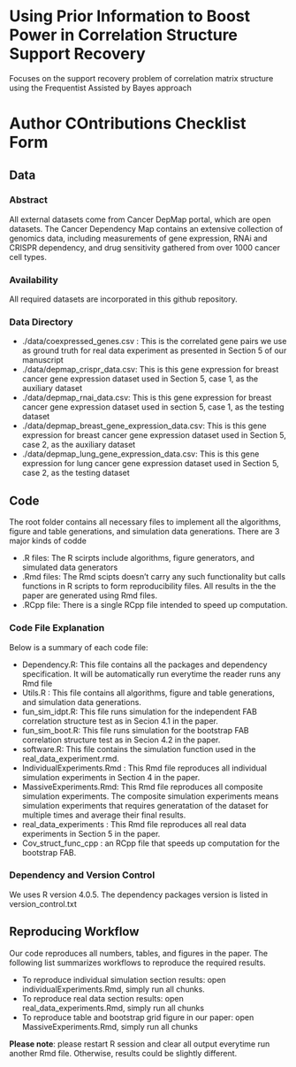 # Using Prior Information to Boost Power in Correlation Structure Support Recovery
Focuses on the support recovery problem of correlation matrix structure using the Frequentist Assisted by Bayes approach

# Author COntributions Checklist Form

## Data

### Abstract
All external datasets come from Cancer DepMap portal, which are open datasets. The Cancer Dependency Map contains an extensive collection of genomics data, including measurements of gene expression, RNAi and CRISPR dependency, and drug sensitivity gathered from over 1000 cancer cell types.

### Availability
All required datasets are incorporated in this github repository. 

### Data Directory
* ./data/coexpressed_genes.csv : This is the correlated gene pairs we use as ground truth for real data experiment as presented in Section 5 of our manuscript
* ./data/depmap_crispr_data.csv: This is this gene expression for breast cancer gene expression dataset used in Section 5, case 1, as the auxiliary dataset
* ./data/depmap_rnai_data.csv: This is this gene expression for breast cancer gene expression dataset used in section 5, case 1, as the testing dataset
* ./data/depmap_breast_gene_expression_data.csv: This is this gene expression for breast cancer gene expression dataset used in Section 5, case 2, as the auxiliary dataset
* ./data/depmap_lung_gene_expression_data.csv: This is this gene expression for lung cancer gene expression dataset used in Section 5, case 2, as the testing dataset

## Code
The root folder contains all necessary files to implement all the algorithms, figure and table generations, and simulation data generations. There are 3 major kinds of codde
* .R files: The R scirpts include algorithms, figure generators, and simulated data generators
* .Rmd files: The Rmd scipts doesn’t carry any such functionality but calls functions in R scripts to form reproducibility files. All results in the the paper are generated using Rmd files.
* .RCpp file: There is a single RCpp file intended to speed up computation.

### Code File Explanation
Below is a summary of each code file:
* Dependency.R: This file contains all the packages and dependency specification. It will be automatically run everytime the reader runs any Rmd file
* Utils.R : This file contains all algorithms, figure and table generations, and simulation data generations.
* fun_sim_idpt.R: This file runs simulation for the independent FAB correlation structure test as in Secion 4.1 in the paper.
* fun_sim_boot.R: This file runs simulation for the bootstrap FAB correlation structure test as in Secion 4.2 in the paper.
* software.R: This file contains the simulation function used in the real_data_experiment.rmd. 
* IndividualExperiments.Rmd : This Rmd file reproduces all individual simulation experiments in Section 4 in the paper.
* MassiveExperiments.Rmd: This Rmd file reproduces all composite simulation experiments. The composite simulation experiments means simulation experiments that requires generatation of the dataset for multiple times and average their final results.
* real_data_experiments : This Rmd file reproduces all real data experiments in Section 5 in the paper.
* Cov_struct_func_cpp : an RCpp file that speeds up computation for the bootstrap FAB.

### Dependency and Version Control
We uses R version 4.0.5. The dependency packages version is listed in version_control.txt

## Reproducing Workflow
Our code reproduces all numbers, tables, and figures in the paper. The following list summarizes workflows to reproduce the required results.
* To reproduce individual simulation section results: open individualExperiments.Rmd, simply run all chunks.
* To reproduce real data section results: open real_data_experiments.Rmd, simply run all chunks
* To reproduce table and bootstrap grid figure in our paper: open MassiveExperiments.Rmd, simply run all chunks

**Please note**: please restart R session and clear all output everytime run another Rmd file. Otherwise, results could be slightly different.
